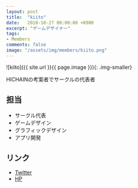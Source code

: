 ```yaml
---
layout: post
title:  "kiito"
date:   2018-10-27 00:00:00 +0900
excerpt: "ゲームデザイナー"
tags:
- Members
comments: false
image: "/assets/img/members/kiito.png"
---
```


![kiito]({{ site.url }}{{ page.image }}){: .img-smaller}

HICHAINの考案者でサークルの代表者

## 担当

- サークル代表
- ゲームデザイン
- グラフィックデザイン
- アプリ開発

## リンク

- [Twitter](https://twitter.com/kiito1000)
- [HP](https://kiito.me)

